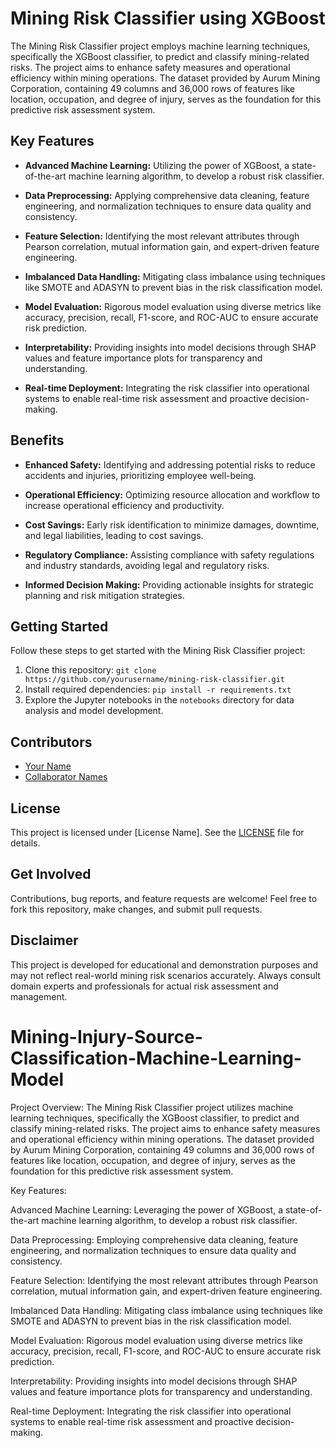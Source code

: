 # Mining Risk Classifier using XGBoost


The Mining Risk Classifier project employs machine learning techniques, specifically the XGBoost classifier, to predict and classify mining-related risks. The project aims to enhance safety measures and operational efficiency within mining operations. The dataset provided by Aurum Mining Corporation, containing 49 columns and 36,000 rows of features like location, occupation, and degree of injury, serves as the foundation for this predictive risk assessment system.

## Key Features

- **Advanced Machine Learning:** Utilizing the power of XGBoost, a state-of-the-art machine learning algorithm, to develop a robust risk classifier.
  
- **Data Preprocessing:** Applying comprehensive data cleaning, feature engineering, and normalization techniques to ensure data quality and consistency.
  
- **Feature Selection:** Identifying the most relevant attributes through Pearson correlation, mutual information gain, and expert-driven feature engineering.
  
- **Imbalanced Data Handling:** Mitigating class imbalance using techniques like SMOTE and ADASYN to prevent bias in the risk classification model.
  
- **Model Evaluation:** Rigorous model evaluation using diverse metrics like accuracy, precision, recall, F1-score, and ROC-AUC to ensure accurate risk prediction.
  
- **Interpretability:** Providing insights into model decisions through SHAP values and feature importance plots for transparency and understanding.
  
- **Real-time Deployment:** Integrating the risk classifier into operational systems to enable real-time risk assessment and proactive decision-making.

## Benefits

- **Enhanced Safety:** Identifying and addressing potential risks to reduce accidents and injuries, prioritizing employee well-being.
  
- **Operational Efficiency:** Optimizing resource allocation and workflow to increase operational efficiency and productivity.
  
- **Cost Savings:** Early risk identification to minimize damages, downtime, and legal liabilities, leading to cost savings.
  
- **Regulatory Compliance:** Assisting compliance with safety regulations and industry standards, avoiding legal and regulatory risks.
  
- **Informed Decision Making:** Providing actionable insights for strategic planning and risk mitigation strategies.

## Getting Started

Follow these steps to get started with the Mining Risk Classifier project:

1. Clone this repository: `git clone https://github.com/yourusername/mining-risk-classifier.git`
2. Install required dependencies: `pip install -r requirements.txt`
3. Explore the Jupyter notebooks in the `notebooks` directory for data analysis and model development.

## Contributors

- [Your Name](https://github.com/yourusername)
- [Collaborator Names](https://github.com/collaboratorusername)

## License

This project is licensed under [License Name]. See the [LICENSE](link-to-license) file for details.

## Get Involved

Contributions, bug reports, and feature requests are welcome! Feel free to fork this repository, make changes, and submit pull requests.

## Disclaimer

This project is developed for educational and demonstration purposes and may not reflect real-world mining risk scenarios accurately. Always consult domain experts and professionals for actual risk assessment and management.

# Mining-Injury-Source-Classification-Machine-Learning-Model
Project Overview:
The Mining Risk Classifier project utilizes machine learning techniques, specifically the XGBoost classifier, to predict and classify mining-related risks. The project aims to enhance safety measures and operational efficiency within mining operations. The dataset provided by Aurum Mining Corporation, containing 49 columns and 36,000 rows of features like location, occupation, and degree of injury, serves as the foundation for this predictive risk assessment system.

Key Features:

Advanced Machine Learning: Leveraging the power of XGBoost, a state-of-the-art machine learning algorithm, to develop a robust risk classifier.

Data Preprocessing: Employing comprehensive data cleaning, feature engineering, and normalization techniques to ensure data quality and consistency.

Feature Selection: Identifying the most relevant attributes through Pearson correlation, mutual information gain, and expert-driven feature engineering.

Imbalanced Data Handling: Mitigating class imbalance using techniques like SMOTE and ADASYN to prevent bias in the risk classification model.

Model Evaluation: Rigorous model evaluation using diverse metrics like accuracy, precision, recall, F1-score, and ROC-AUC to ensure accurate risk prediction.

Interpretability: Providing insights into model decisions through SHAP values and feature importance plots for transparency and understanding.

Real-time Deployment: Integrating the risk classifier into operational systems to enable real-time risk assessment and proactive decision-making.
